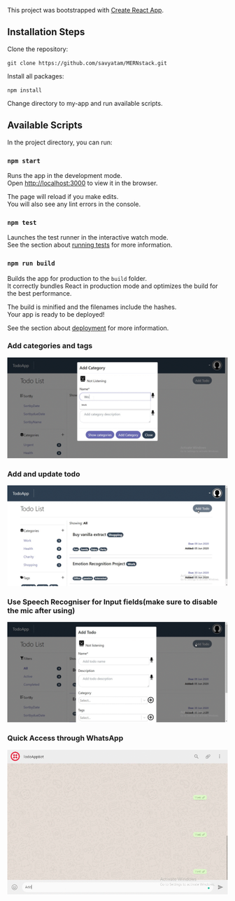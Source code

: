 This project was bootstrapped with [Create React App](https://github.com/facebook/create-react-app).


## Installation Steps
   Clone the repository:<br/>
   
  `git clone https://github.com/savyatam/MERNstack.git`<br/>
  
   Install all packages:<br/>
   
   `npm install`<br/>
   
   Change directory to my-app and run available scripts.
   
   
  

## Available Scripts

In the project directory, you can run:

### `npm start`

Runs the app in the development mode.<br />
Open [http://localhost:3000](http://localhost:3000) to view it in the browser.

The page will reload if you make edits.<br />
You will also see any lint errors in the console.

### `npm test`

Launches the test runner in the interactive watch mode.<br />
See the section about [running tests](https://facebook.github.io/create-react-app/docs/running-tests) for more information.

### `npm run build`

Builds the app for production to the `build` folder.<br />
It correctly bundles React in production mode and optimizes the build for the best performance.

The build is minified and the filenames include the hashes.<br />
Your app is ready to be deployed!

See the section about [deployment](https://facebook.github.io/create-react-app/docs/deployment) for more information.

### Add categories and tags

![GIF](add_todo.gif)

### Add and update todo

![GIF](update_task.gif)

### Use Speech Recogniser for Input fields(make sure to disable the mic after using)

![GIF](speech_reco.gif)

### Quick Access through WhatsApp

![GIF](whatsappone.gif)

